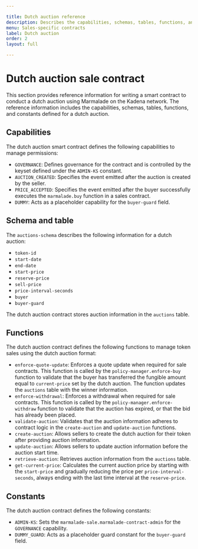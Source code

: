 ```yaml
---

title: Dutch auction reference 
description: Describes the capabilities, schemas, tables, functions, and constants defined in the sales-specific contracts for a dutch auction.
menu: Sales-specific contracts
label: Dutch auction
order: 2
layout: full

---
```


# Dutch auction sale contract

This section provides reference information for writing a smart contract to conduct a dutch auction using Marmalade on the Kadena network.
The reference information includes the capabilities, schemas, tables, functions, and constants defined for a dutch auction. 

## Capabilities

The dutch auction smart contract defines the following capabilities to manage permissions:

- `GOVERNANCE`: Defines governance for the contract and is controlled by the keyset defined under the `ADMIN-KS` constant.
- `AUCTION_CREATED`: Specifies the event emitted after the auction is created by the seller.
- `PRICE_ACCEPTED`: Specifies the event emitted after the buyer successfully executes the `marmalade.buy` function in a sales contract.
- `DUMMY`: Acts as a placeholder capability for the `buyer-guard` field.

## Schema and table

The `auctions-schema` describes the following information for a dutch auction: 

- `token-id`
- `start-date`
- `end-date`
- `start-price`
- `reserve-price`
- `sell-price`
- `price-interval-seconds`
- `buyer`
- `buyer-guard`

The dutch auction contract stores auction information in the `auctions` table.

## Functions

The dutch auction contract defines the following functions to manage token sales using the dutch auction format:

- `enforce-quote-update`: Enforces a quote update when required for sale contracts. This function is called by the  `policy-manager.enforce-buy` function to validate that the buyer has transferred the fungible amount equal to `current-price` set by the dutch auction. The function updates the `auctions` table with the winner information.
- `enforce-withdrawal`: Enforces a withdrawal when required for sale contracts. This function is called by the `policy-manager.enforce-withdraw` function to validate that the auction has expired, or that the bid has already been placed.
- `validate-auction`: Validates that the auction information adheres to contract logic in the `create-auction` and `update-auction` functions.
- `create-auction`: Allows sellers to create the dutch auction for their token after providing auction information.
- `update-auction`: Allows sellers to update auction information before the auction start time.
- `retrieve-auction`: Retrieves auction information from the `auctions` table.
- `get-current-price`: Calculates the current auction price by starting with the `start-price` and gradually reducing the price per `price-interval-seconds`, always ending with the last time interval at the `reserve-price`.

## Constants

The dutch auction contract defines the following constants:

- `ADMIN-KS`: Sets the `marmalade-sale.marmalade-contract-admin` for the `GOVERNANCE` capability.
- `DUMMY_GUARD`: Acts as a placeholder guard constant for the `buyer-guard` field.
